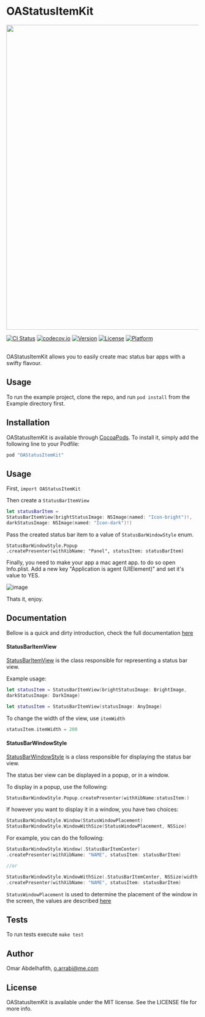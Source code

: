 # OAStatusItemKit

<p align="center">
<img src="http://i.imgur.com/hsN16Ya.png" width="800" align="middle"/>
<br/>
</p>

[![CI Status](http://img.shields.io/travis/oarrabi/OAStatusItemKit.svg?style=flat)](https://travis-ci.org/oarrabi/OAStatusItemKit)
[![codecov.io](https://codecov.io/github/oarrabi/OAStatusItemKit/coverage.svg?branch=master)](https://codecov.io/github/oarrabi/OAStatusItemKit?branch=master)
[![Version](https://img.shields.io/cocoapods/v/OAStatusItemKit.svg?style=flat)](http://cocoapods.org/pods/OAStatusItemKit)
[![License](https://img.shields.io/cocoapods/l/OAStatusItemKit.svg?style=flat)](http://cocoapods.org/pods/OAStatusItemKit)
[![Platform](https://img.shields.io/cocoapods/p/OAStatusItemKit.svg?style=flat)](http://cocoapods.org/pods/OAStatusItemKit)

<br/>
OAStatusItemKit allows you to easily create mac status bar apps with a swifty flavour.

## Usage

To run the example project, clone the repo, and run `pod install` from the Example directory first.


## Installation

OAStatusItemKit is available through [CocoaPods](http://cocoapods.org). To install
it, simply add the following line to your Podfile:

```ruby
pod "OAStatusItemKit"
```

## Usage
First, `import OAStatusItemKit`

Then create a `StatusBarItemView`

```swift
let statusBarItem =
StatusBarItemView(brightStatusImage: NSImage(named: "Icon-bright")!,
darkStatusImage: NSImage(named: "Icon-dark")!)
```

Pass the created status bar item to a value of `StatusBarWindowStyle` enum.

```
StatusBarWindowStyle.Popup
.createPresenter(withXibName: "Panel", statusItem: statusBarItem)
```

Finally, you need to make your app a mac agent app. to do so open Info.plist. Add a new key "Application is agent (UIElement)" and set it's value to YES.

![image](http://i.imgur.com/DwY0Ffj.png)

Thats it, enjoy.

## Documentation
Bellow is a quick and dirty introduction, check the full documentation [here](http://oarrabi.github.io/OAStatusItemKit/)

#### StatusBarItemView
[StatusBarItemView](http://oarrabi.github.io/OAStatusItemKit/Classes/StatusBarItemView.html) is the class responsible for representing a status bar view.

Example usage:

```swift
let statusItem = StatusBarItemView(brightStatusImage: BrightImage,
darkStatusImage: DarkImage)

let statusItem = StatusBarItemView(statusImage: AnyImage)
```

To change the width of the view, use `itemWidth`

```swift
statusItem.itemWidth = 200
```

#### StatusBarWindowStyle
[StatusBarWindowStyle](http://oarrabi.github.io/OAStatusItemKit/Classes/StatusBarWindowStyle.html) is a class responsible for displaying the status bar view.

The status ber view can be displayed in a popup, or in a window.

To display in a popup, use the following:

```swift
StatusBarWindowStyle.Popup.createPresenter(withXibName:statusItem:)
```

If however you want to display it in a window, you have two choices:

```swift
StatusBarWindowStyle.Window(StatusWindowPlacement)
StatusBarWindowStyle.WindowWithSize(StatusWindowPlacement, NSSize)
```

For example, you can do the following:

```swift
StatusBarWindowStyle.Window(.StatusBarItemCenter)
.createPresenter(withXibName: "NAME", statusItem: statusBarItem)

//or

StatusBarWindowStyle.WindowWithSize(.StatusBarItemCenter, NSSize(width: 400, height: 400))
.createPresenter(withXibName: "NAME", statusItem: statusBarItem)
```


`StatusWindowPlacement` is used to determine the placement of the window in the screen, the values are described [here](http://oarrabi.github.io/OAStatusItemKit/Enums/StatusWindowPlacement.html)

## Tests
To run tests execute `make test`

## Author

Omar Abdelhafith, o.arrabi@me.com

## License

OAStatusItemKit is available under the MIT license. See the LICENSE file for more info.
